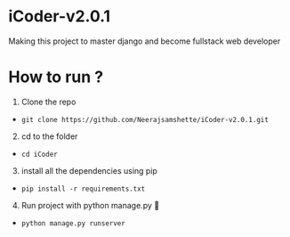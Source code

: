 # iCoder-v2.0.1
Making this project to master django and become fullstack web developer 

# How to run ?
1. Clone the repo
- `git clone https://github.com/Neerajsamshette/iCoder-v2.0.1.git`

2. cd to the folder
- `cd iCoder`

3. install all the dependencies using pip
-  `pip install -r requirements.txt`

4. Run project with python manage.py 🚀
-  `python manage.py runserver`

